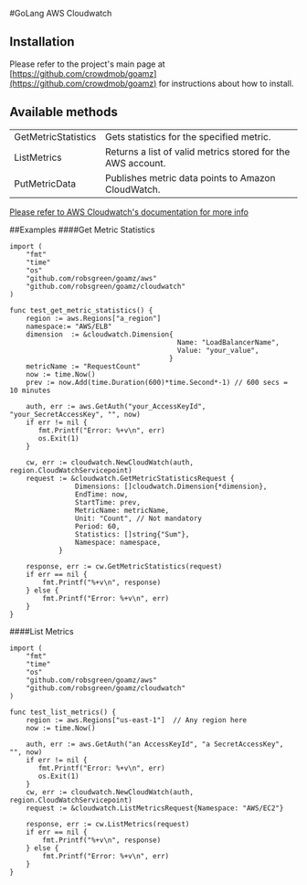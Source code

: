 #GoLang AWS Cloudwatch

## Installation
Please refer to the project's main page at [https://github.com/crowdmob/goamz](https://github.com/crowdmob/goamz) for instructions about how to install.

## Available methods

<table>
 <tr>
  <td>GetMetricStatistics</td>
  <td>Gets statistics for the specified metric.</td>
 </tr>
 <tr>
  <td>ListMetrics</td>
  <td>Returns a list of valid metrics stored for the AWS account.</td>
 </tr>
 <tr>
  <td>PutMetricData</td>
  <td>Publishes metric data points to Amazon CloudWatch.</td>
 </tr>
 </table>

[Please refer to AWS Cloudwatch's documentation for more info](http://docs.aws.amazon.com/AmazonCloudWatch/latest/APIReference/API_Operations.html)

##Examples
####Get Metric Statistics

```
import (
    "fmt"
    "time"
    "os"
    "github.com/robsgreen/goamz/aws"
    "github.com/robsgreen/goamz/cloudwatch"
)

func test_get_metric_statistics() {
    region := aws.Regions["a_region"]
    namespace:= "AWS/ELB"
    dimension  := &cloudwatch.Dimension{
                                         Name: "LoadBalancerName", 
                                         Value: "your_value",
                                       }
    metricName := "RequestCount"
    now := time.Now()
    prev := now.Add(time.Duration(600)*time.Second*-1) // 600 secs = 10 minutes

    auth, err := aws.GetAuth("your_AccessKeyId", "your_SecretAccessKey", "", now)
    if err != nil {
       fmt.Printf("Error: %+v\n", err)
       os.Exit(1)
    }

    cw, err := cloudwatch.NewCloudWatch(auth, region.CloudWatchServicepoint)
    request := &cloudwatch.GetMetricStatisticsRequest {
                Dimensions: []cloudwatch.Dimension{*dimension},
                EndTime: now,
                StartTime: prev,
                MetricName: metricName,
                Unit: "Count", // Not mandatory
                Period: 60,
                Statistics: []string{"Sum"},
                Namespace: namespace,
            }

    response, err := cw.GetMetricStatistics(request)
    if err == nil {
        fmt.Printf("%+v\n", response)
    } else {
        fmt.Printf("Error: %+v\n", err)
    }
}

```
####List Metrics

```
import (
    "fmt"
    "time"
    "os"
    "github.com/robsgreen/goamz/aws"
    "github.com/robsgreen/goamz/cloudwatch"
)

func test_list_metrics() {
    region := aws.Regions["us-east-1"]  // Any region here
    now := time.Now()

    auth, err := aws.GetAuth("an AccessKeyId", "a SecretAccessKey", "", now)
    if err != nil {
       fmt.Printf("Error: %+v\n", err)
       os.Exit(1)
    }
    cw, err := cloudwatch.NewCloudWatch(auth, region.CloudWatchServicepoint)
    request := &cloudwatch.ListMetricsRequest{Namespace: "AWS/EC2"}

    response, err := cw.ListMetrics(request)
    if err == nil {
        fmt.Printf("%+v\n", response)
    } else {
        fmt.Printf("Error: %+v\n", err)
    }
}
```